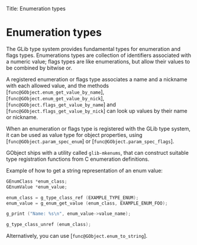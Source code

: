 Title: Enumeration types

# Enumeration types

The GLib type system provides fundamental types for enumeration and flags
types. Enumerations types are collection of identifiers associated with a
numeric value; flags types are like enumerations, but allow their values to
be combined by bitwise or.

A registered enumeration or flags type associates a name and a nickname with
each allowed value, and the methods [`func@GObject.enum_get_value_by_name`],
[`func@GObject.enum_get_value_by_nick`], [`func@GObject.flags_get_value_by_name`] and
[`func@GObject.flags_get_value_by_nick`] can look up values by their name or nickname.

When an enumeration or flags type is registered with the GLib type system,
it can be used as value type for object properties, using
[`func@GObject.param_spec_enum`] or [`func@GObject.param_spec_flags`].

GObject ships with a utility called `glib-mkenums`, that can construct
suitable type registration functions from C enumeration definitions.

Example of how to get a string representation of an enum value:

```c
GEnumClass *enum_class;
GEnumValue *enum_value;

enum_class = g_type_class_ref (EXAMPLE_TYPE_ENUM);
enum_value = g_enum_get_value (enum_class, EXAMPLE_ENUM_FOO);

g_print ("Name: %s\n", enum_value->value_name);

g_type_class_unref (enum_class);
```

Alternatively, you can use [`func@GObject.enum_to_string`].
